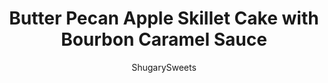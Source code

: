 ---
layout: ../../layouts/MarkdownPostLayout.astro
title: Butter Pecan Apple Skillet Cake with Bourbon Caramel Sauce
author: ShugarySweets
pubDate: 2018-10-16
description: "One slice of this Butter Pecan Apple Skillet Cake with Bourbon Caramel Sauce and youll name this your favorite dessert ever eaten."
image_url: https://www.shugarysweets.com/wp-content/uploads/2018/07/Butter-Pecan-Apple-Skillet-Cake-4.jpg
tags: ["Cake","American"]
calories: 579
protein: 6
carbohydrates: 74
fats: 29
fiber: 2
ingredients: ["1/2 cup unsalted butter, softened","1 1/2 cup granulated sugar, divided","2 large eggs","1 tsp vanilla extract","1 1/2 cup all-purpose flour","1 1/2 tsp baking powder","1/2 tsp kosher salt","1/3 cup sour cream","1 package (about 3 1/2 cups) Crunch Pak apple slices, peeled and diced","1/2 cup chopped pecans","1/4 cup unsalted butter","1/2 cup light brown sugar, packed","3 Tbsp heavy whipping cream","2 Tbsp Bourbon","pinch of salt","Butter Pecan ice cream, for serving, optional"]
serves: 8
time: "1 hour"
prepTime: "15 minutes"
instructions: ["Preheat oven to 350 degree F. Grease a 9 or 12 inch cast iron skillet with shortening (unless your skillet is well seasoned already). Set aside.","In a large mixing bowl, combine butter and 1 1/4 cup of granulated sugar (saving the remaining 1/4 cup for later). Beat together until pale and fluffy, about 3 -4 minutes.","Add in eggs and vanilla, beat until well combined.","Slowly add in flour, baking powder and salt. Mix until just combined. Beat in sour cream. Fold in apples and pecans.","Pour batter into prepared skillet. Sprinkle with remaining sugar.","Bake for 40-45 minutes. Allow cake to cool slightly in pan while making the caramel sauce. (or you can make caramel sauce while cake is cooking)","For the caramel, in a saucepan, add butter and heat over medium heat until melted. Whisk in the brown sugar, heavy cream, salt, and bourbon. Heat over medium high heat until boiling.","Boil for one full minutes and serve over warm cake with butter pecan ice cream. ENJOY."]
nutrition: ["579 calories","74 grams carbohydrates","111 milligrams cholesterol","29 grams fat","2 grams fiber","6 grams protein","15 grams saturated fat","295 milligrams sodium","54 grams sugar","0 grams trans fat","12 grams unsaturated fat"]
---